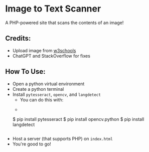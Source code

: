 # Image to Text Scanner
A PHP-powered site that scans the contents of an image!

## Credits: 
- Upload image from [w3schools](https://www.w3schools.com/php/php_file_upload.asp)
- ChatGPT and StackOverflow for fixes

## How To Use: 
- Open a python virtual environment 
- Create a python terminal
- Install `pytesseract`, `opencv`, and `langdetect`
    - You can do this with: 
    - ```
    $ pip install pytesseract
    $ pip install opencv.python
    $ pip install langdetect
    ```
- Host a server (that supports PHP) on `index.html`
- You're good to go!
